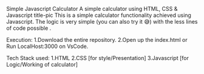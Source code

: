 Simple Javascript Calculator
A simple calculator using HTML, CSS & Javascript title-pic This is a simple calculator functionality achieved using Javascript. The logic is very simple (you can also try it 😅) with the less lines of code possible .

Execution:
1.Download the entire repository.
2.Open up the index.html or Run LocalHost:3000 on VsCode.

Tech Stack used:
1.HTML
2.CSS [for style/Presentation]
3.Javascript [for Logic/Working of calculator]

